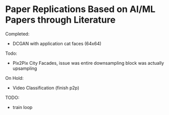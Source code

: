 # Paper Replications Based on AI/ML Papers through Literature

Completed:
- DCGAN with application cat faces (64x64)

Todo:
- Pix2Pix City Facades, issue was entire downsampling block was actually upsampling

On Hold:
- Video Classification (finish p2p)

TODO:
- train loop
